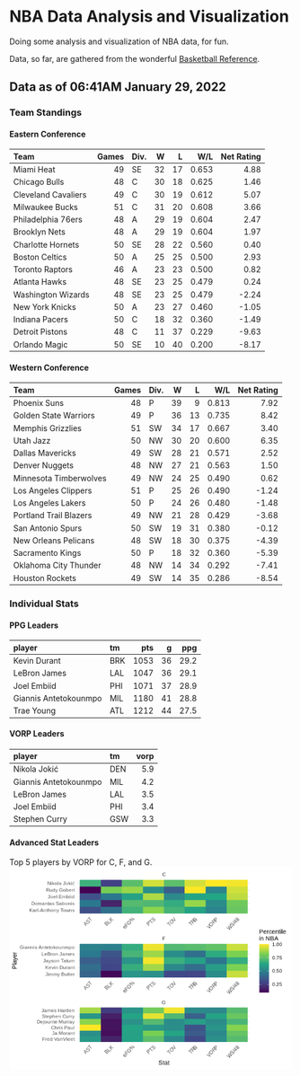 # NBA Data Analysis and Visualization

Doing some analysis and visualization of NBA data, for fun.

Data, so far, are gathered from the wonderful [Basketball
Reference](https://www.basketball-reference.com/).

## Data as of 06:41AM January 29, 2022

### Team Standings

#### Eastern Conference

| Team                | Games | Div. |  W |  L |   W/L | Net Rating |
| :------------------ | ----: | :--- | -: | -: | ----: | ---------: |
| Miami Heat          |    49 | SE   | 32 | 17 | 0.653 |       4.88 |
| Chicago Bulls       |    48 | C    | 30 | 18 | 0.625 |       1.46 |
| Cleveland Cavaliers |    49 | C    | 30 | 19 | 0.612 |       5.07 |
| Milwaukee Bucks     |    51 | C    | 31 | 20 | 0.608 |       3.66 |
| Philadelphia 76ers  |    48 | A    | 29 | 19 | 0.604 |       2.47 |
| Brooklyn Nets       |    48 | A    | 29 | 19 | 0.604 |       1.97 |
| Charlotte Hornets   |    50 | SE   | 28 | 22 | 0.560 |       0.40 |
| Boston Celtics      |    50 | A    | 25 | 25 | 0.500 |       2.93 |
| Toronto Raptors     |    46 | A    | 23 | 23 | 0.500 |       0.82 |
| Atlanta Hawks       |    48 | SE   | 23 | 25 | 0.479 |       0.24 |
| Washington Wizards  |    48 | SE   | 23 | 25 | 0.479 |     \-2.24 |
| New York Knicks     |    50 | A    | 23 | 27 | 0.460 |     \-1.05 |
| Indiana Pacers      |    50 | C    | 18 | 32 | 0.360 |     \-1.49 |
| Detroit Pistons     |    48 | C    | 11 | 37 | 0.229 |     \-9.63 |
| Orlando Magic       |    50 | SE   | 10 | 40 | 0.200 |     \-8.17 |

#### Western Conference

| Team                   | Games | Div. |  W |  L |   W/L | Net Rating |
| :--------------------- | ----: | :--- | -: | -: | ----: | ---------: |
| Phoenix Suns           |    48 | P    | 39 |  9 | 0.813 |       7.92 |
| Golden State Warriors  |    49 | P    | 36 | 13 | 0.735 |       8.42 |
| Memphis Grizzlies      |    51 | SW   | 34 | 17 | 0.667 |       3.40 |
| Utah Jazz              |    50 | NW   | 30 | 20 | 0.600 |       6.35 |
| Dallas Mavericks       |    49 | SW   | 28 | 21 | 0.571 |       2.52 |
| Denver Nuggets         |    48 | NW   | 27 | 21 | 0.563 |       1.50 |
| Minnesota Timberwolves |    49 | NW   | 24 | 25 | 0.490 |       0.62 |
| Los Angeles Clippers   |    51 | P    | 25 | 26 | 0.490 |     \-1.24 |
| Los Angeles Lakers     |    50 | P    | 24 | 26 | 0.480 |     \-1.48 |
| Portland Trail Blazers |    49 | NW   | 21 | 28 | 0.429 |     \-3.68 |
| San Antonio Spurs      |    50 | SW   | 19 | 31 | 0.380 |     \-0.12 |
| New Orleans Pelicans   |    48 | SW   | 18 | 30 | 0.375 |     \-4.39 |
| Sacramento Kings       |    50 | P    | 18 | 32 | 0.360 |     \-5.39 |
| Oklahoma City Thunder  |    48 | NW   | 14 | 34 | 0.292 |     \-7.41 |
| Houston Rockets        |    49 | SW   | 14 | 35 | 0.286 |     \-8.54 |

### Individual Stats

#### PPG Leaders

| player                | tm  |  pts |  g |  ppg |
| :-------------------- | :-- | ---: | -: | ---: |
| Kevin Durant          | BRK | 1053 | 36 | 29.2 |
| LeBron James          | LAL | 1047 | 36 | 29.1 |
| Joel Embiid           | PHI | 1071 | 37 | 28.9 |
| Giannis Antetokounmpo | MIL | 1180 | 41 | 28.8 |
| Trae Young            | ATL | 1212 | 44 | 27.5 |

#### VORP Leaders

| player                | tm  | vorp |
| :-------------------- | :-- | ---: |
| Nikola Jokić          | DEN |  5.9 |
| Giannis Antetokounmpo | MIL |  4.2 |
| LeBron James          | LAL |  3.5 |
| Joel Embiid           | PHI |  3.4 |
| Stephen Curry         | GSW |  3.3 |

#### Advanced Stat Leaders

Top 5 players by VORP for C, F, and G.
![](README_files/figure-gfm/README-unnamed-chunk-7-1.png)<!-- -->
